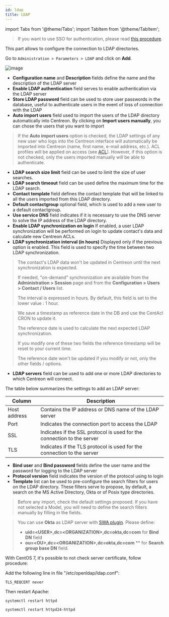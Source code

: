 ```yaml
---
id: ldap
title: LDAP
---
```

import Tabs from '@theme/Tabs';
import TabItem from '@theme/TabItem';


> If you want to use SSO for authentication, please read
> [this procedure](centreon-ui#sso).

This part allows to configure the connection to LDAP directories.

Go to `Administration > Parameters > LDAP` and click on **Add**.

![image](../../assets/administration/parameters-ldap-add.png)

- **Configuration name** and **Description** fields define the name and the
description of the LDAP server
- **Enable LDAP authentication** field serves to enable authentication via the
LDAP server
- **Store LDAP password** field can be used to store user passwords in the
database, useful to authenticate users in the event of loss of connection
with the LDAP
- **Auto import users** field used to import the users of the LDAP directory
automatically into Centreon. By clicking on **Import users manually**, you
can chose the users that you want to import

> If the **Auto import users** option is checked, the LDAP settings of any new
> user who logs into the Centreon interface will automatically be imported into
> Centreon (name, first name, e-mail address, etc.). ACL profiles will be applied
> on access (see [ACL](../access-control-lists)). However, if this option
> is not checked, only the users imported manually will be able to authenticate.

- **LDAP search size limit** field can be used to limit the size of user
searches.
- **LDAP search timeout** field can be used define the maximum time for the
LDAP search.
- **Contact template** field defines the contact template that will be linked
to all the users imported from this LDAP directory.
- **Default contactgroup** optional field, which is used to add a new user to
a default contactgroup.
- **Use service DNS** field indicates if it is necessary to use the DNS server
to solve the IP address of the LDAP directory.
- **Enable LDAP synchronization on login** If enabled, a user LDAP
synchronization will be performed on login to update contact's data and
calculate new Centreon ACLs.
- **LDAP synchronization interval (in hours)** Displayed only if the previous
option is enabled. This field is used to specify the time between two LDAP
synchronization.

> The contact's LDAP data won't be updated in Centreon until the next
> synchronization is expected.
>
> If needed, "on-demand" synchronization are
> available from the **Administration > Session** page and from the
> **Configuration > Users > Contact / Users** list.
>
> The interval is expressed in hours. By default, this field is set to the lower
> value : 1 hour.

> We save a timestamp as reference date in the DB and use the CentAcl CRON to
> update it.
>
> The reference date is used to calculate the next expected LDAP synchronization.
>
> If you modify one of these two fields the reference timestamp will be reset to
> your current time.
>
> The reference date won't be updated if you modify or not, only the other fields
> / options.

- **LDAP servers** field can be used to add one or more LDAP directories to
which Centreon will connect.

The table below summarizes the settings to add an LDAP server:

| Column       | Description                                                            |
| ------------ | ---------------------------------------------------------------------- |
| Host address | Contains the IP address or DNS name of the LDAP server                 |
| Port         | Indicates the connection port to access the LDAP                       |
| SSL          | Indicates if the SSL protocol is used for the connection to the server |
| TLS          | Indicates if the TLS protocol is used for the connection to the server |

- **Bind user** and **Bind password** fields define the user name and the
password for logging to the LDAP server
- **Protocol version** field indicates the version of the protocol using to
login
- **Template** list can be used to pre-configure the search filters for users
on the LDAP directory. These filters serve to propose, by default, a search
on the MS Active Directory, Okta or of Posix type directories.

> Before any import, check the default settings proposed. If you have not selected
> a Model, you will need to define the search filters manually by filling in the
> fields.

> You can use **Okta** as LDAP server with [SWA
> plugin](https://help.okta.com/en/prod/Content/Topics/Apps/Apps_Configure_Template_App.htm).
> Please define:
>
> - **uid=<USER\>,dc=<ORGANIZATION\>,dc=okta,dc=com** for **Bind DN** field
> - **ou=<OU\>,dc=<ORGANIZATION\>,dc=okta,dc=com** \*\* for **Search group
> base DN** field.

With CentOS 7, it's possible to not check server certificate, follow procedure:

Add the following line in file "/etc/openldap/ldap.conf":

```shell
TLS_REQCERT never
```

Then restart Apache:

<Tabs groupId="sync">
<TabItem value="RHEL / CentOS / Oracle Linux 8" label="RHEL / CentOS / Oracle Linux 8">

```shell
systemctl restart httpd
```

</TabItem>
<TabItem value="CentOS 7" label="CentOS 7">

```shell
systemctl restart httpd24-httpd
```

</TabItem>
</Tabs>
